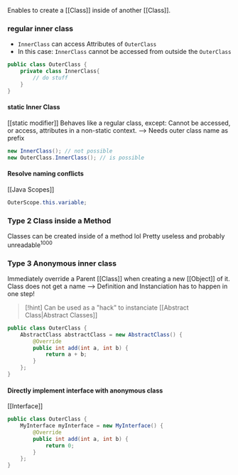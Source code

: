 Enables to create a [[Class]] inside of another [[Class]].

### regular inner class
- `InnerClass` can access Attributes of `OuterClass`
- In this case: `InnerClass` cannot be accessed from outside the `OuterClass` 
```java
public class OuterClass {
	private class InnerClass{
		// do stuff
	}
}
```

#### static Inner Class
[[static modifier]]
Behaves like a regular class, except:
Cannot be accessed, or access, attributes in a non-static context.
--> Needs outer class name as prefix

```java
new InnerClass(); // not possible
new OuterClass.InnerClass(); // is possible
```
#### Resolve naming conflicts
[[Java Scopes]]
```java
OuterScope.this.variable;
```

### Type 2 Class inside a Method
Classes can be created inside of a method lol
Pretty useless and probably unreadable$^{1000}$  


### Type 3 Anonymous inner class
Immediately override a Parent [[Class]] when creating a new [[Object]] of it.
Class does not get a name --> Definition and Instanciation has to happen in one step!
> [!hint] Can be used as a "hack" to instanciate [[Abstract Class|Abstract Classes]] 
```java
public class OuterClass {
	AbstractClass abstractClass = new AbstractClass() {
		@Override
		public int add(int a, int b) {
			return a + b;
		}
	};
}
```

#### Directly implement interface with anonymous class
[[Interface]]
```java
public class OuterClass {
	MyInterface myInterface = new MyInterface() {
		@Override
		public int add(int a, int b) {
			return 0;
		}
	};
}
```